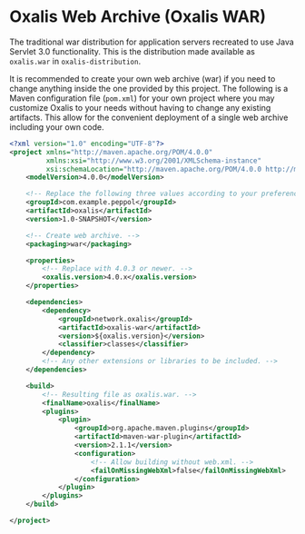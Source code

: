 # Oxalis Web Archive (Oxalis WAR)

The traditional war distribution for application servers recreated to use Java Servlet 3.0 functionality.
This is the distribution made available as `oxalis.war` in `oxalis-distribution`.

It is recommended to create your own web archive (war) if you need to change anything inside the one provided by this project.
The following is a Maven configuration file (`pom.xml`) for your own project where you may customize Oxalis to your needs without having to change any existing artifacts.
This allow for the convenient deployment of a single web archive including your own code.

```xml
<?xml version="1.0" encoding="UTF-8"?>
<project xmlns="http://maven.apache.org/POM/4.0.0"
         xmlns:xsi="http://www.w3.org/2001/XMLSchema-instance"
         xsi:schemaLocation="http://maven.apache.org/POM/4.0.0 http://maven.apache.org/xsd/maven-4.0.0.xsd">
    <modelVersion>4.0.0</modelVersion>

    <!-- Replace the following three values according to your preferences. -->
    <groupId>com.example.peppol</groupId>
    <artifactId>oxalis</artifactId>
    <version>1.0-SNAPSHOT</version>

    <!-- Create web archive. -->
    <packaging>war</packaging>

    <properties>
        <!-- Replace with 4.0.3 or newer. -->
        <oxalis.version>4.0.x</oxalis.version>
    </properties>

    <dependencies>
        <dependency>
            <groupId>network.oxalis</groupId>
            <artifactId>oxalis-war</artifactId>
            <version>${oxalis.version}</version>
            <classifier>classes</classifier>
        </dependency>
        <!-- Any other extensions or libraries to be included. -->
    </dependencies>

    <build>
        <!-- Resulting file as oxalis.war. -->
        <finalName>oxalis</finalName>
        <plugins>
            <plugin>
                <groupId>org.apache.maven.plugins</groupId>
                <artifactId>maven-war-plugin</artifactId>
                <version>2.1.1</version>
                <configuration>
                    <!-- Allow building without web.xml. -->
                    <failOnMissingWebXml>false</failOnMissingWebXml>
                </configuration>
            </plugin>
        </plugins>
    </build>

</project>
```
